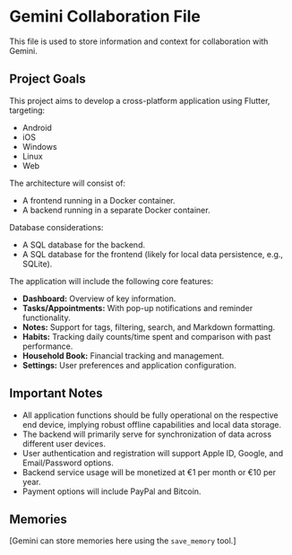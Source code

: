 # Gemini Collaboration File

This file is used to store information and context for collaboration with Gemini.

## Project Goals

This project aims to develop a cross-platform application using Flutter, targeting:
- Android
- iOS
- Windows
- Linux
- Web

The architecture will consist of:
- A frontend running in a Docker container.
- A backend running in a separate Docker container.

Database considerations:
- A SQL database for the backend.
- A SQL database for the frontend (likely for local data persistence, e.g., SQLite).

The application will include the following core features:
- **Dashboard:** Overview of key information.
- **Tasks/Appointments:** With pop-up notifications and reminder functionality.
- **Notes:** Support for tags, filtering, search, and Markdown formatting.
- **Habits:** Tracking daily counts/time spent and comparison with past performance.
- **Household Book:** Financial tracking and management.
- **Settings:** User preferences and application configuration.

## Important Notes

- All application functions should be fully operational on the respective end device, implying robust offline capabilities and local data storage.
- The backend will primarily serve for synchronization of data across different user devices.
- User authentication and registration will support Apple ID, Google, and Email/Password options.
- Backend service usage will be monetized at €1 per month or €10 per year.
- Payment options will include PayPal and Bitcoin.

## Memories

[Gemini can store memories here using the `save_memory` tool.]
